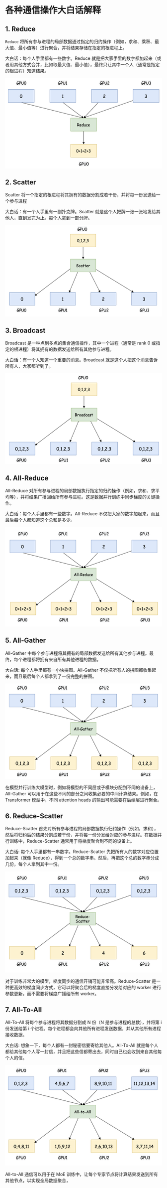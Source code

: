 # 各种通信操作大白话解释

## 1. Reduce

`Reduce` 将所有参与进程的局部数据通过指定的归约操作（例如，求和、乘积、最大值、最小值等）进行聚合，并将结果存储在指定的根进程上。

大白话：每个人手里都有一些数字。Reduce 就是把大家手里的数字都加起来（或者用其他方式合并，比如取最大值、最小值），最终只让其中一个人（通常是指定的根进程）知道结果。

![picture 0](images/1e47032ec38e0e58e0f9ee0da0862750f984eb3308d4a1327dc7a4e980c863b1.png)  




## 2. Scatter

Scatter 将一个指定的根进程将其拥有的数据分割成若干份，并将每一份发送给一个参与进程

大白话：有一个人手里有一副扑克牌。Scatter 就是这个人把牌一张一张地发给其他人，直到发完为止。每个人拿到一部分牌。

![picture 1](images/e38445ea325ba076e1db8919a411b717d799ca75ec8d9d229f4ceb68788a30ea.png)

## 3. Broadcast 

Broadcast 是一种点到多点的集合通信操作，其中一个进程（通常是 rank 0 或指定的根进程）将其拥有的数据发送给所有其他参与进程。

大白话：有一个人知道一个重要的消息。Broadcast 就是这个人把这个消息告诉所有人，大家都听到了。

![picture 2](images/91f94f34cef70248e2b08d8aebae2563689f404a130d46698e8a03941147fd46.png)  

## 4. All-Reduce

All-Reduce 对所有参与进程的局部数据执行指定的归约操作（例如，求和、求平均等），并将结果广播回给所有参与进程。这是数据并行训练中同步梯度的关键操作。

大白话：每个人手里都有一些数字。All-Reduce 不仅把大家的数字加起来，而且最后每个人都知道这个总和是多少。

![picture 3](images/7ed861d86d35559b6c5540df384354c61810194e44d1a6d3cfda421a51cbe39d.png)  


## 5. All-Gather

All-Gather 中每个参与进程将其拥有的局部数据发送给所有其他参与进程。最终，每个进程都将拥有来自所有其他进程的数据。

大白话: 每个人手里都有一小块拼图。All-Gather 不仅把所有人的拼图都收集起来，而且最后每个人都拿到了一份完整的拼图。

![picture 4](images/a58334092c6fcb41ad445d9fcc2ccb63663bcbeb277747c0194c8e444e63b0d5.png)  

在模型并行训练大模型时，例如将模型的不同层或子模块分配到不同的设备上，All-Gather 可以用于在这些不同的部分之间收集必要的中间计算结果。例如，在 Transformer 模型中，不同 attention heads 的输出可能需要在后续层进行聚合。

## 6. Reduce-Scatter

Reduce-Scatter 首先对所有参与进程的局部数据执行归约操作（例如，求和），然后将归约后的结果分割成若干份，并将每一份分发给对应的参与进程。在数据并行训练中，Reduce-Scatter 通常用于将梯度聚合到不同的设备上。

大白话: 每个人手里都有一串数字。Reduce-Scatter 先把所有人的数字对应位置加起来（就像 Reduce），得到一个总的数字串。然后，再把这个总的数字串分成几份，每个人拿到其中一份。

![picture 5](images/dd033264bc47e69ee2727e385476c50dd991814698ad16cfef2abe3952419382.png)

对于训练非常大的模型，梯度同步的通信开销可能非常高。Reduce-Scatter 是一种更高效的梯度同步方式，它可以将聚合后的梯度直接分发给对应的 worker 进行参数更新，而不需要将梯度广播给所有 worker。


## 7. All-To-All

All-To-All 将每个参与进程将其数据分割成 N 份（N 是参与进程的总数），并将第 i 份发送给第 i 个进程。每个进程都会向其他所有进程发送数据，并从其他所有进程接收数据。

大白话: 想象一下，每个人都有一封秘密信要寄给其他人。All-To-All 就是每个人都给其他每个人写一封信，并且把这些信都寄出去，同时自己也会收到来自其他每个人的信。

![picture 6](images/e83e71a2d6c1a3e9796db85a7ca0298d138480254b8db150296e79bad9216020.png)  

All-to-All 通信可以用于在 MoE 训练中，让每个专家节点将计算结果发送到所有其他节点，以实现全局数据聚合，